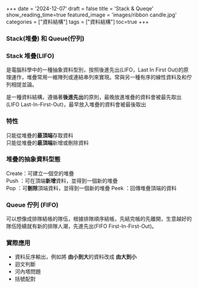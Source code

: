+++
date = '2024-12-07'
draft = false
title = 'Stack & Queqe'
show_reading_time=true
featured_image = 'images/ribbon candle.jpg'
categories = ["資料結構"]
tags = ["資料結構"]
toc=true
+++

### Stack(堆疊) 和 Queue(佇列)

### Stack 堆疊(LIFO)

是電腦科學中的一種抽象資料型別，按照後進先出(LIFO，Last In First Out)的原理運作，堆疊常用一維陣列或連結串列來實現。常與另一種有序的線性資料及和佇列相提並論。

是一種資料結構，遵循著**後進先出**的原則，最晚放進堆疊的資料會被最先取出(LIFO Last-In-First-Out)，最早放入堆疊的資料會被最後取出

<!--more-->

### 特性

只能從堆疊的**最頂端**存取資料  
只能從堆疊的**最頂端**新增或刪除資料

### 堆疊的抽象資料型態

Create：可建立一個空的堆疊  
Push ：可在頂端**新增**資料，並得到一個新的堆疊  
Pop ：可**刪除**頂端資料，並得到一個新的堆疊
Peek ：回傳堆疊頂端的資料

### Queue 佇列 (FIFO)

可以想像成排隊結帳的隊伍，根據排隊順序結帳，先結完帳的先離開，生意越好的隊伍陸續就有新的排隊人潮，先進先出(FIFO First-In-First-Out)。

### 實際應用

- 資料反序輸出，例如將 **由小到大**的資料改成 **由大到小**
- 迴文判斷
- 河內塔問題
- 括號配對
